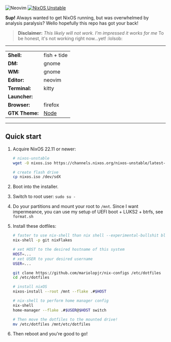 ![Neovim](https://img.shields.io/badge/NeoVim-%2357A143.svg?&style=for-the-badge&logo=neovim&logoColor=white)
[![NixOS Unstable](https://img.shields.io/badge/NixOS-unstable-blue.svg?style=flat-square&logo=NixOS&logoColor=white)](https://nixos.org)

**Sup!** Always wanted to get NixOS running, but was overwhelmed by analysis paralysis? Wello hopefully this repo has got your back!

> **Disclaimer:** _This likely will not work. I'm impressed it works for me_ To be honest, it's not working right now...yet! :lolsob:

------

|                |                                                          |
|----------------|----------------------------------------------------------|
| **Shell:**     | fish + tide                                              |
| **DM:**        | gnome                                                    |
| **WM:**        | gnome                                                    |
| **Editor:**    | neovim                                                   |
| **Terminal:**  | kitty                                                    |
| **Launcher:**  |                                                          |
| **Browser:**   | firefox                                                  |
| **GTK Theme:** | [Node](https://github.com/Nord)                          |

-----

## Quick start

1. Acquire NixOS 22.11 or newer:
   ```sh
   # nixos-unstable
   wget -O nixos.iso https://channels.nixos.org/nixos-unstable/latest-nixos-minimal-x86_64-linux.iso

   # create flash drive
   cp nixos.iso /dev/sdX
   ```

2. Boot into the installer.

3. Switch to root user: `sudo su -`

4. Do your partitions and mount your root to `/mnt`. Since I want impermeance, you can use my setup of UEFI boot + LUKS2 + btrfs, see `format.sh`

5. Install these dotfiles:
   ```sh
   # faster to use nix-shell than nix shell --experimental-bullshit blah
   nix-shell -p git nixFlakes

   # xet HOST to the desired hostname of this system
   HOST=...
   # xet USER to your desired username
   USER=...

   git clone https://github.com/mariolopjr/nix-configs /etc/dotfiles
   cd /etc/dotfiles

   # install nixOS
   nixos-install --root /mnt --flake .#$HOST

   # nix-shell to perform home manager config
   nix-shell
   home-manager --flake .#$USER@$HOST switch

   # Then move the dotfiles to the mounted drive!
   mv /etc/dotfiles /mnt/etc/dotfiles
   ```

6. Then reboot and you're good to go!
